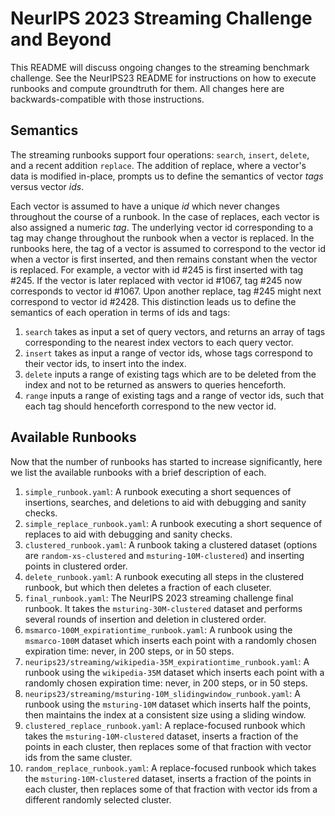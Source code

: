 # NeurIPS 2023 Streaming Challenge and Beyond

This README will discuss ongoing changes to the streaming benchmark challenge. See the NeurIPS23 README for instructions on how to execute runbooks and compute groundtruth for them. All changes here are backwards-compatible with those instructions. 

## Semantics
 
The streaming runbooks support four operations: `search`, `insert`, `delete`, and a recent addition `replace`. The addition of replace, where a vector's data is modified in-place, prompts us to define the semantics of vector *tags* versus vector *ids*. 

Each vector is assumed to have a unique *id* which never changes throughout the course of a runbook. In the case of replaces, each vector is also assigned a numeric *tag*. The underlying vector id corresponding to a tag may change throughout the runbook when a vector is replaced. In the runbooks here, the tag of a vector is assumed to correspond to the vector id when a vector is first inserted, and then remains constant when the vector is replaced. For example, a vector with id #245 is first inserted with tag #245. If the vector is later replaced with vector id #1067, tag #245 now corresponds to vector id #1067. Upon another replace, tag #245 might next correspond to vector id #2428. This distinction leads us to define the semantics of each operation in terms of ids and tags:

1. `search` takes as input a set of query vectors, and returns an array of tags corresponding to the nearest index vectors to each query vector.
2. `insert` takes as input a range of vector ids, whose tags correspond to their vector ids, to insert into the index.
3. `delete` inputs a range of existing tags which are to be deleted from the index and not to be returned as answers to queries henceforth.
4. `range` inputs a range of existing tags and a range of vector ids, such that each tag should henceforth correspond to the new vector id. 

## Available Runbooks

Now that the number of runbooks has started to increase significantly, here we list the available runbooks with a brief description of each. 

1. `simple_runbook.yaml`: A runbook executing a short sequences of insertions, searches, and deletions to aid with debugging and sanity checks.
2. `simple_replace_runbook.yaml`: A runbook executing a short sequence of replaces to aid with debugging and sanity checks.
3. `clustered_runbook.yaml`: A runbook taking a clustered dataset (options are `random-xs-clustered` and `msturing-10M-clustered`) and inserting points in clustered order.
4. `delete_runbook.yaml`: A runbook executing all steps in the clustered runbook, but which then deletes a fraction of each cluseter.
5. `final_runbook.yaml`: The NeurIPS 2023 streaming challenge final runbook. It takes the `msturing-30M-clustered` dataset and performs several rounds of insertion and deletion in clustered order.
6. `msmarco-100M_expirationtime_runbook.yaml`: A runbook using the `msmarco-100M` dataset which inserts each point with a randomly chosen expiration time: never, in 200 steps, or in 50 steps.
7. `neurips23/streaming/wikipedia-35M_expirationtime_runbook.yaml`: A runbook using the `wikipedia-35M` dataset which inserts each point with a randomly chosen expiration time: never, in 200 steps, or in 50 steps.
8. `neurips23/streaming/msturing-10M_slidingwindow_runbook.yaml`: A runbook using the `msturing-10M` dataset which inserts half the points, then maintains the index at a consistent size using a sliding window. 
9. `clustered_replace_runbook.yaml`: A replace-focused runbook which takes the `msturing-10M-clustered` dataset, inserts a fraction of the points in each cluster, then replaces some of that fraction with vector ids from the same cluster.
10. `random_replace_runbook.yaml`: A replace-focused runbook which takes the `msturing-10M-clustered` dataset, inserts a fraction of the points in each cluster, then replaces some of that fraction with vector ids from a different randomly selected cluster.
